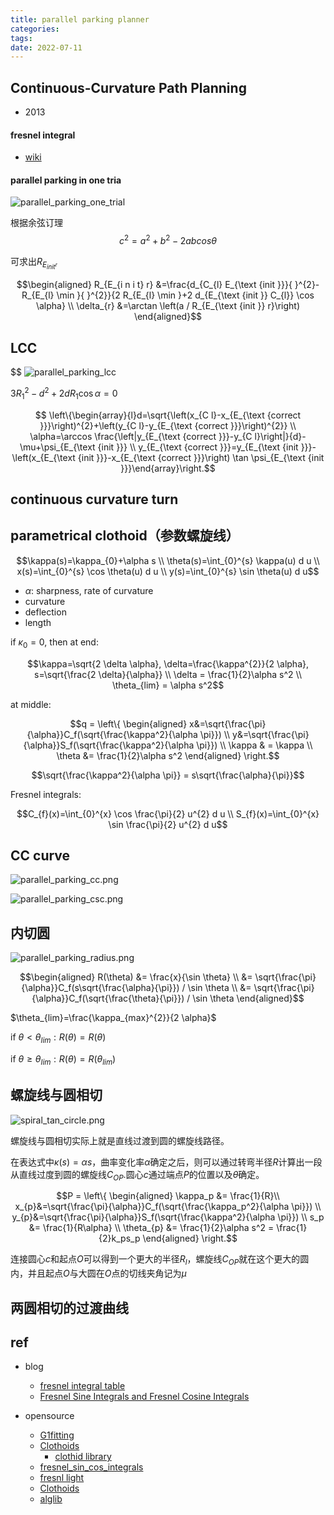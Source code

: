 ```yaml
---
title: parallel parking planner
categories: 
tags: 
date: 2022-07-11
---
```


## Continuous-Curvature Path Planning

- 2013

#### fresnel integral

- [wiki](https://en.wikipedia.org/wiki/Fresnel_integral)


#### parallel parking in one tria


![parallel_parking_one_trial](imgs/parallel_parking_one_trial.png)

根据余弦订理$$c^2 = a^2 + b^2 -2abcos\theta$$

可求出$R_{E_{init^r}}$

$$\begin{aligned} R_{E_{i n i t} r} &=\frac{d_{C_{l} E_{\text {init }}}{ }^{2}-R_{E_{l} \min }{ }^{2}}{2 R_{E_{l} \min }+2 d_{E_{\text {init }} C_{l}} \cos \alpha} \\ \delta_{r} &=\arctan \left(a / R_{E_{\text {init }} r}\right) \end{aligned}$$

## LCC
$$
![parallel_parking_lcc](imgs/parallel_parking_lcc.png)

$3 R_{1}^{2}-d^{2}+2 d R_{1} \cos \alpha=0$

$$
\left\{\begin{array}{l}d=\sqrt{\left(x_{C l}-x_{E_{\text {correct }}}\right)^{2}+\left(y_{C l}-y_{E_{\text {correct }}}\right)^{2}} \\ \alpha=\arccos \frac{\left|y_{E_{\text {correct }}}-y_{C l}\right|}{d}-\mu+\psi_{E_{\text {init }}} \\ y_{E_{\text {correct }}}=y_{E_{\text {init }}}-\left(x_{E_{\text {init }}}-x_{E_{\text {correct }}}\right) \tan \psi_{E_{\text {init }}}\end{array}\right.$$

## continuous curvature turn

## parametrical clothoid（参数螺旋线）

$$\kappa(s)=\kappa_{0}+\alpha s \\
\theta(s)=\int_{0}^{s} \kappa(u) d u \\
x(s)=\int_{0}^{s} \cos \theta(u) d u \\
y(s)=\int_{0}^{s} \sin \theta(u) d u$$

- $\alpha$: sharpness, rate of curvature
- curvature
- deflection
- length

if $\kappa_0 = 0$, then at end:

$$\kappa=\sqrt{2 \delta \alpha}, \delta=\frac{\kappa^{2}}{2 \alpha}, s=\sqrt{\frac{2 \delta}{\alpha}} \\
\delta = \frac{1}{2}\alpha s^2  \\
\theta_{lim} = \alpha s^2$$

at middle:

$$q = \left\{
    \begin{aligned} x&=\sqrt{\frac{\pi}{\alpha}}C_f(\sqrt{\frac{\kappa^2}{\alpha \pi}}) \\
    y&=\sqrt{\frac{\pi}{\alpha}}S_f(\sqrt{\frac{\kappa^2}{\alpha \pi}}) \\
    \kappa & = \kappa \\
    \theta &= \frac{1}{2}\alpha s^2
    \end{aligned}
\right.$$

$$\sqrt{\frac{\kappa^2}{\alpha \pi}} = s\sqrt{\frac{\alpha}{\pi}}$$


Fresnel integrals:

$$C_{f}(x)=\int_{0}^{x} \cos \frac{\pi}{2} u^{2} d u \\
S_{f}(x)=\int_{0}^{x} \sin \frac{\pi}{2} u^{2} d u$$

## CC curve

![parallel_parking_cc.png](imgs/parallel_parking_cc.png)

![parallel_parking_csc.png](imgs/parallel_parking_csc.png)


## 内切圆

![parallel_parking_radius.png](imgs/parallel_parking_radius.png)

$$\begin{aligned}
R(\theta) &= \frac{x}{\sin \theta}   \\
  &= \sqrt{\frac{\pi}{\alpha}}C_f(s\sqrt{\frac{\alpha}{\pi}}) / \sin \theta \\
  &= \sqrt{\frac{\pi}{\alpha}}C_f(\sqrt{\frac{\theta}{\pi}}) / \sin \theta
\end{aligned}$$

$\theta_{lim}=\frac{\kappa_{max}^{2}}{2 \alpha}$

if $\theta <\theta_{lim}: R(\theta)=R(\theta)$

if $\theta \geq\theta_{lim}: R(\theta)=R(\theta_{lim})$

## 螺旋线与圆相切


![spiral_tan_circle.png](imgs/spiral_tan_circle.png)

螺旋线与圆相切实际上就是直线过渡到圆的螺旋线路径。

在表达式中$\kappa(s)=\alpha s$，曲率变化率$\alpha$确定之后，则可以通过转弯半径$R$计算出一段从直线过度到圆的螺旋线$C_{OP}$.圆心$c$通过端点$P$的位置以及$\theta$确定。

$$P = \left\{
    \begin{aligned} \kappa_p &= \frac{1}{R}\\
     x_{p}&=\sqrt{\frac{\pi}{\alpha}}C_f(\sqrt{\frac{\kappa_p^2}{\alpha \pi}}) \\
    y_{p}&=\sqrt{\frac{\pi}{\alpha}}S_f(\sqrt{\frac{\kappa^2}{\alpha \pi}}) \\
    s_p &= \frac{1}{R\alpha} \\
    \theta_{p} &= \frac{1}{2}\alpha s^2 = \frac{1}{2}k_ps_p
    \end{aligned}
\right.$$

连接圆心$c$和起点$O$可以得到一个更大的半径$R_l$，螺旋线$C_{OP}$就在这个更大的圆内，并且起点$O$与大圆在$O$点的切线夹角记为$\mu$



## 两圆相切的过渡曲线






## ref

- blog
    - [fresnel integral table](https://keisan.casio.com/exec/system/1180573479)
    - [Fresnel Sine Integrals and Fresnel Cosine Integrals](http://www.mymathlib.com/functions/fresnel_sin_cos_integrals.html)

- opensource
    - [G1fitting](https://github.com/ebertolazzi/G1fitting)
    - [Clothoids](https://github.com/ebertolazzi/Clothoids)
        - [clothid library](https://ebertolazzi.github.io/Clothoids/api-cpp/class_a00147.html#exhale-class-a00147)
    - [fresnel_sin_cos_integrals](http://www.mymathlib.com/functions/fresnel_sin_cos_integrals.html)
    - [fresnl light](https://github.com/scottransom/presto/blob/master/src/fresnl.c)
    - [Clothoids](https://github.com/ebertolazzi/Clothoids/blob/master/src/Fresnel.cc)
    - [alglib](https://www.alglib.net/specialfunctions/fresnelintegral.php)

